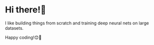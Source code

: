 # Hi there!👋
I like building things from scratch and training deep neural nets on large datasets.

Happy coding!😊🤖


